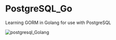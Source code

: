# PostgreSQL_Go
Learning GORM in Golang for use with PostgreSQL

![postgresql_Golang](https://github.com/Joe-BN/PostgreSQL_Go/assets/128038111/850d1982-e9ec-445a-b758-a34f3f3bef26)
